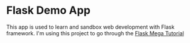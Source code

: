 # Flask Demo App

This app is used to learn and sandbox web development with Flask framework. I'm using this project to go through the [Flask Mega Tutorial](https://blog.miguelgrinberg.com/post/the-flask-mega-tutorial-part-i-hello-world)

